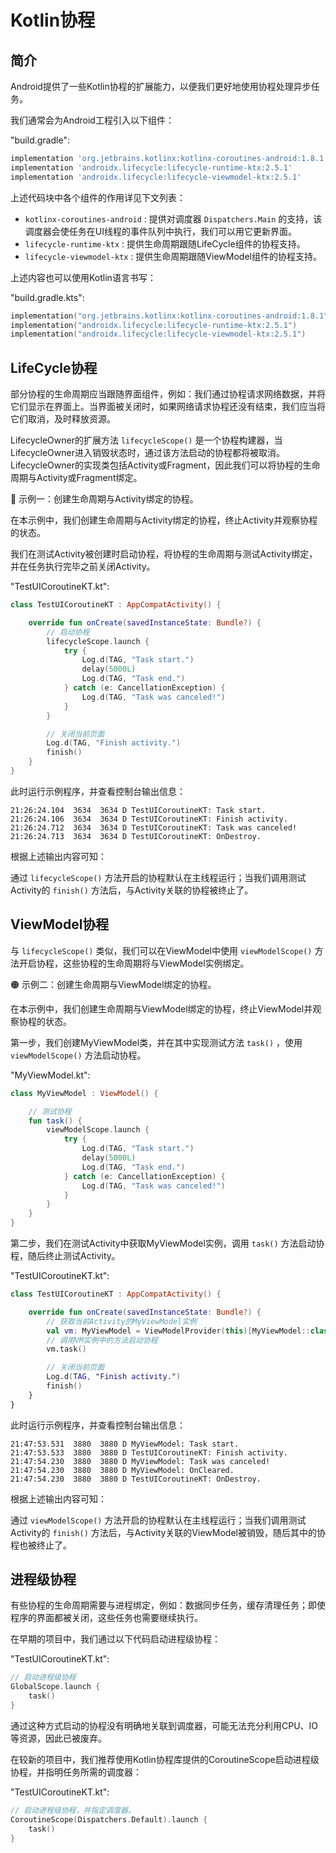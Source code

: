 <!-- TODO
# 简介

异步任务工具简介...

-->

# Kotlin协程
## 简介
Android提供了一些Kotlin协程的扩展能力，以便我们更好地使用协程处理异步任务。

我们通常会为Android工程引入以下组件：

"build.gradle":

```groovy
implementation 'org.jetbrains.kotlinx:kotlinx-coroutines-android:1.8.1'
implementation 'androidx.lifecycle:lifecycle-runtime-ktx:2.5.1'
implementation 'androidx.lifecycle:lifecycle-viewmodel-ktx:2.5.1'
```

上述代码块中各个组件的作用详见下文列表：

- `kotlinx-coroutines-android` : 提供对调度器 `Dispatchers.Main` 的支持，该调度器会使任务在UI线程的事件队列中执行，我们可以用它更新界面。
- `lifecycle-runtime-ktx` : 提供生命周期跟随LifeCycle组件的协程支持。
- `lifecycle-viewmodel-ktx` : 提供生命周期跟随ViewModel组件的协程支持。

上述内容也可以使用Kotlin语言书写：

"build.gradle.kts":

```kotlin
implementation("org.jetbrains.kotlinx:kotlinx-coroutines-android:1.8.1")
implementation("androidx.lifecycle:lifecycle-runtime-ktx:2.5.1")
implementation("androidx.lifecycle:lifecycle-viewmodel-ktx:2.5.1")
```

## LifeCycle协程
部分协程的生命周期应当跟随界面组件，例如：我们通过协程请求网络数据，并将它们显示在界面上。当界面被关闭时，如果网络请求协程还没有结束，我们应当将它们取消，及时释放资源。

LifecycleOwner的扩展方法 `lifecycleScope()` 是一个协程构建器，当LifecycleOwner进入销毁状态时，通过该方法启动的协程都将被取消。LifecycleOwner的实现类包括Activity或Fragment，因此我们可以将协程的生命周期与Activity或Fragment绑定。

🔴 示例一：创建生命周期与Activity绑定的协程。

在本示例中，我们创建生命周期与Activity绑定的协程，终止Activity并观察协程的状态。

我们在测试Activity被创建时启动协程，将协程的生命周期与测试Activity绑定，并在任务执行完毕之前关闭Activity。

"TestUICoroutineKT.kt":

```kotlin
class TestUICoroutineKT : AppCompatActivity() {

    override fun onCreate(savedInstanceState: Bundle?) {
        // 启动协程
        lifecycleScope.launch {
            try {
                Log.d(TAG, "Task start.")
                delay(5000L)
                Log.d(TAG, "Task end.")
            } catch (e: CancellationException) {
                Log.d(TAG, "Task was canceled!")
            }
        }

        // 关闭当前页面
        Log.d(TAG, "Finish activity.")
        finish()
    }
}
```

此时运行示例程序，并查看控制台输出信息：

```text
21:26:24.104  3634  3634 D TestUICoroutineKT: Task start.
21:26:24.106  3634  3634 D TestUICoroutineKT: Finish activity.
21:26:24.712  3634  3634 D TestUICoroutineKT: Task was canceled!
21:26:24.713  3634  3634 D TestUICoroutineKT: OnDestroy.
```

根据上述输出内容可知：

通过 `lifecycleScope()` 方法开启的协程默认在主线程运行；当我们调用测试Activity的 `finish()` 方法后，与Activity关联的协程被终止了。

## ViewModel协程
与 `lifecycleScope()` 类似，我们可以在ViewModel中使用 `viewModelScope()` 方法开启协程，这些协程的生命周期将与ViewModel实例绑定。

🟠 示例二：创建生命周期与ViewModel绑定的协程。

在本示例中，我们创建生命周期与ViewModel绑定的协程，终止ViewModel并观察协程的状态。

第一步，我们创建MyViewModel类，并在其中实现测试方法 `task()` ，使用 `viewModelScope()` 方法启动协程。

"MyViewModel.kt":

```kotlin
class MyViewModel : ViewModel() {

    // 测试协程
    fun task() {
        viewModelScope.launch {
            try {
                Log.d(TAG, "Task start.")
                delay(5000L)
                Log.d(TAG, "Task end.")
            } catch (e: CancellationException) {
                Log.d(TAG, "Task was canceled!")
            }
        }
    }
}
```

第二步，我们在测试Activity中获取MyViewModel实例，调用 `task()` 方法启动协程，随后终止测试Activity。

"TestUICoroutineKT.kt":

```kotlin
class TestUICoroutineKT : AppCompatActivity() {

    override fun onCreate(savedInstanceState: Bundle?) {
        // 获取当前Activity的MyViewModel实例
        val vm: MyViewModel = ViewModelProvider(this)[MyViewModel::class.java]
        // 调用VM实例中的方法启动协程
        vm.task()

        // 关闭当前页面
        Log.d(TAG, "Finish activity.")
        finish()
    }
}
```

此时运行示例程序，并查看控制台输出信息：

```text
21:47:53.531  3880  3880 D MyViewModel: Task start.
21:47:53.533  3880  3880 D TestUICoroutineKT: Finish activity.
21:47:54.230  3880  3880 D MyViewModel: Task was canceled!
21:47:54.230  3880  3880 D MyViewModel: OnCleared.
21:47:54.230  3880  3880 D TestUICoroutineKT: OnDestroy.
```

根据上述输出内容可知：

通过 `viewModelScope()` 方法开启的协程默认在主线程运行；当我们调用测试Activity的 `finish()` 方法后，与Activity关联的ViewModel被销毁，随后其中的协程也被终止了。

## 进程级协程
有些协程的生命周期需要与进程绑定，例如：数据同步任务，缓存清理任务；即使程序的界面都被关闭，这些任务也需要继续执行。

在早期的项目中，我们通过以下代码启动进程级协程：

"TestUICoroutineKT.kt":

```kotlin
// 启动进程级协程
GlobalScope.launch {
    task()
}
```

通过这种方式启动的协程没有明确地关联到调度器，可能无法充分利用CPU、IO等资源，因此已被废弃。

在较新的项目中，我们推荐使用Kotlin协程库提供的CoroutineScope启动进程级协程，并指明任务所需的调度器：

"TestUICoroutineKT.kt":

```kotlin
// 启动进程级协程，并指定调度器。
CoroutineScope(Dispatchers.Default).launch {
    task()
}
```
